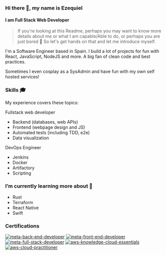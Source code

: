 ### Hi there 👋, my name is Ezequiel
#### I am Full Stack Web Developer

>If you're looking at this Readme, perhaps you may want to know more details about me or what I am capable/Able to do, or perhaps you are just bored :slightly_smiling_face: So let's get hands on that and let me introduce myself.

I'm a Software Engineer based in Spain. I build a lot of projects for fun with React, JavaScript, NodeJS and more. A big fan of clean code and best practices.

Sometimes I even cosplay as a SysAdmin and have fun with my own self hosted services!

### Skills 🎓

My experience covers these topics:

Fullstack web developer
- Backend (databases, web APIs)
- Frontend (webpage design and JS)
- Automated tests (including TDD, e2e)
- Data visualization

DevOps Engineer
- Jenkins
- Docker
- Artifactory
- Scripting

### I’m currently learning more about 🌱

- Rust
- Terraform
- React Native
- Swift

### Certifications

<a href="https://www.credly.com/badges/6ec91415-6301-4564-8b52-c15084ebb03b/public_url">
<img src="https://github.com/ichibytes/Ichibytes/assets/74495493/5bf3e1d1-190d-44e4-a1d6-1721cce90be7"
    title="meta-back-end-developer" alt="meta-back-end-developer" /></a> 

<a href="https://www.credly.com/badges/9816fce4-a6bf-490e-84b6-201512c87a3b/public_url">
<img src="https://github.com/ichibytes/Ichibytes/assets/74495493/c9fe45ef-799c-4a7f-b331-a47d88bce6cb"
    title="meta-front-end-developer" alt="meta-front-end-developer" /></a>

<a href="https://www.credly.com/badges/6ac60847-5902-4bb1-8f39-7a00a9e4a78c/public_url">
<img src="https://github.com/ichibytes/Ichibytes/assets/74495493/3864a298-809c-4dcd-b924-e3d5385e28fc"
    title="meta-full-stack-developer" alt="meta-full-stack-developer" /></a> 

<a href="https://www.credly.com/badges/3224ee9c-48ec-485d-8385-a0f29164bc51/public_url">
<img src="https://github.com/ichicodes/Ichicodes/assets/74495493/e64872c2-7c5f-4a58-9906-1f9f8b9da486"
    title="aws-knowledge-cloud-essentials" alt="aws-knowledge-cloud-essentials" /></a> 

<a href="https://www.credly.com/badges/6a7cf684-7a4e-4839-97b2-145a05eace4d/public_url">
<img src="https://github.com/ichicodes/Ichicodes/assets/74495493/aad34d11-0969-44bf-b2a0-920594179e01"
    title="aws-cloud-practitioner" alt="aws-cloud-practitioner" /></a> 
